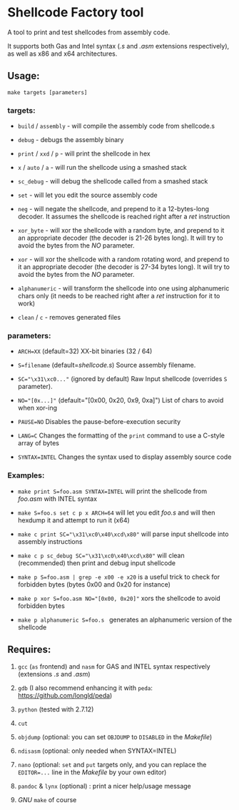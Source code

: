 # Shellcode Factory tool
A tool to print and test shellcodes from assembly code. 

It supports both Gas and Intel syntax (_.s_ and _.asm_ extensions respectively), as well as x86 and x64 architectures.


## Usage:

	make targets [parameters]

 
### targets:

+ `build` / `assembly`		- will compile the assembly code from shellcode.s

+ `debug`			- debugs the assembly binary

+ `print` / `xxd` / `p`		- will print the shellcode in hex

+ `x` / `auto` / `a`		- will run the shellcode using a smashed stack

+ `sc_debug`			- will debug the shellcode called from a smashed stack

+ `set`				- will let you edit the source assembly code

+ `neg`				- will negate the shellcode, and prepend to it a 12-bytes-long decoder. It assumes the shellcode is reached right after a _ret_ instruction

+ `xor_byte`			- will xor the shellcode with a random byte, and prepend to it an appropriate decoder
(the decoder is 21-26 bytes long). It will try to avoid the bytes from the _NO_ parameter.

+ `xor`				- will xor the shellcode with a random rotating word, and prepend to it an appropriate decoder
(the decoder is 27-34 bytes long). It will try to avoid the bytes from the _NO_ parameter.

+  `alphanumeric`		- will transform the shellcode into one using alphanumeric chars only
(it needs to be reached right after a _ret_ instruction for it to work)

+  `clean` / `c`		- removes generated files

 
### parameters:

+ `ARCH=XX`		(default=32)			XX-bit binaries (32 / 64)

+ `S=filename`		(default=_shellcode.s_)		Source assembly filename.

+ `SC="\x31\xc0..."`	(ignored by default)		Raw Input shellcode (overrides `S` parameter).

+ `NO="[0x...]"` (default="[0x00, 0x20, 0x9, 0xa]")	List of chars to avoid when xor-ing

+ `PAUSE=NO`						Disables the pause-before-execution security

+ `LANG=C`						Changes the formatting of the `print` command to use a C-style array of bytes

+ `SYNTAX=INTEL`					Changes the syntax used to display assembly source code


### Examples:

+ `make print S=foo.asm SYNTAX=INTEL` will print the shellcode from _foo.asm_ with INTEL syntax

+ `make S=foo.s set c p x ARCH=64` will let you edit _foo.s_ and will then hexdump it and attempt to run it (x64)

+ `make c print SC="\x31\xc0\x40\xcd\x80"` will parse input shellcode into assembly instructions

+ `make c p sc_debug SC="\x31\xc0\x40\xcd\x80"` will clean (recommended) then print and debug input shellcode

+ `make p S=foo.asm | grep -e x00 -e x20` is a useful trick to check for forbidden bytes (bytes 0x00 and 0x20 for instance)

+ `make p xor S=foo.asm NO="[0x00, 0x20]"` xors the shellcode to avoid forbidden bytes

+ `make p alphanumeric S=foo.s ` generates an alphanumeric version of the shellcode


## Requires: 

1. `gcc` (`as` frontend) and `nasm` for GAS and INTEL syntax respectively (extensions _.s_ and _.asm_)

2. `gdb` (I also recommend enhancing it with `peda`: https://github.com/longld/peda)

3. `python` (tested with 2.7.12)

4. `cut`

5. `objdump` (optional: you can set `OBJDUMP` to `DISABLED` in the _Makefile_)

6. `ndisasm` (optional: only needed when SYNTAX=INTEL)

7. `nano` (optional: `set` and `put` targets only, and you can replace the `EDITOR=...` line in the _Makefile_ by your own editor)

8. `pandoc` & `lynx` (optional) : print a nicer help/usage message

9. _GNU_ `make` of course

